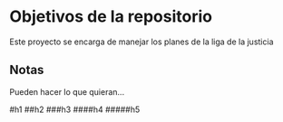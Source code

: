 # Objetivos de la repositorio

Este proyecto se encarga de manejar los planes de la liga de la justicia


## Notas
Pueden hacer lo que quieran...


#h1
##h2
###h3
####h4
#####h5
